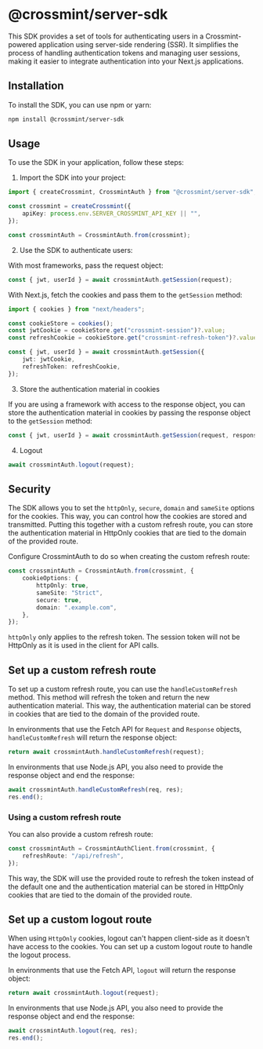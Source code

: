 # @crossmint/server-sdk

This SDK provides a set of tools for authenticating users in a Crossmint-powered application using server-side rendering (SSR). It simplifies the process of handling authentication tokens and managing user sessions, making it easier to integrate authentication into your Next.js applications.

## Installation

To install the SDK, you can use npm or yarn:

```bash
npm install @crossmint/server-sdk
```

## Usage

To use the SDK in your application, follow these steps:

1. Import the SDK into your project:

```ts
import { createCrossmint, CrossmintAuth } from "@crossmint/server-sdk";

const crossmint = createCrossmint({
    apiKey: process.env.SERVER_CROSSMINT_API_KEY || "",
});

const crossmintAuth = CrossmintAuth.from(crossmint);
```

2. Use the SDK to authenticate users:

With most frameworks, pass the request object:

```ts
const { jwt, userId } = await crossmintAuth.getSession(request);
```

With Next.js, fetch the cookies and pass them to the `getSession` method:

```ts
import { cookies } from "next/headers";

const cookieStore = cookies();
const jwtCookie = cookieStore.get("crossmint-session")?.value;
const refreshCookie = cookieStore.get("crossmint-refresh-token")?.value;

const { jwt, userId } = await crossmintAuth.getSession({
    jwt: jwtCookie,
    refreshToken: refreshCookie,
});
```

3. Store the authentication material in cookies

If you are using a framework with access to the response object, you can store the authentication material in cookies by passing the response object to the `getSession` method:

```ts
const { jwt, userId } = await crossmintAuth.getSession(request, response);
```

4. Logout

```ts
await crossmintAuth.logout(request);
```

## Security

The SDK allows you to set the `httpOnly`, `secure`, `domain` and `sameSite` options for the cookies. This way, you can control how the cookies are stored and transmitted. Putting this together with a custom refresh route, you can store the authentication material in HttpOnly cookies that are tied to the domain of the provided route.

Configure CrossmintAuth to do so when creating the custom refresh route:

```ts
const crossmintAuth = CrossmintAuth.from(crossmint, {
    cookieOptions: {
        httpOnly: true,
        sameSite: "Strict",
        secure: true,
        domain: ".example.com",
    },
});
```

`httpOnly` only applies to the refresh token. The session token will not be HttpOnly as it is used in the client for API calls.

## Set up a custom refresh route

To set up a custom refresh route, you can use the `handleCustomRefresh` method. This method will refresh the token and return the new authentication material. This way, the authentication material can be stored in cookies that are tied to the domain of the provided route.

In environments that use the Fetch API for `Request` and `Response` objects, `handleCustomRefresh` will return the response object:

```ts
return await crossmintAuth.handleCustomRefresh(request);
```

In environments that use Node.js API, you also need to provide the response object and end the response:

```ts
await crossmintAuth.handleCustomRefresh(req, res);
res.end();
```

### Using a custom refresh route

You can also provide a custom refresh route:

```typescript
const crossmintAuth = CrossmintAuthClient.from(crossmint, {
    refreshRoute: "/api/refresh",
});
```

This way, the SDK will use the provided route to refresh the token instead of the default one and the authentication material can be stored in HttpOnly cookies that are tied to the domain of the provided route.

## Set up a custom logout route

When using `HttpOnly` cookies, logout can't happen client-side as it doesn't have access to the cookies. You can set up a custom logout route to handle the logout process.

In environments that use the Fetch API, `logout` will return the response object:

```ts
return await crossmintAuth.logout(request);
```

In environments that use Node.js API, you also need to provide the response object and end the response:

```ts
await crossmintAuth.logout(req, res);
res.end();
```